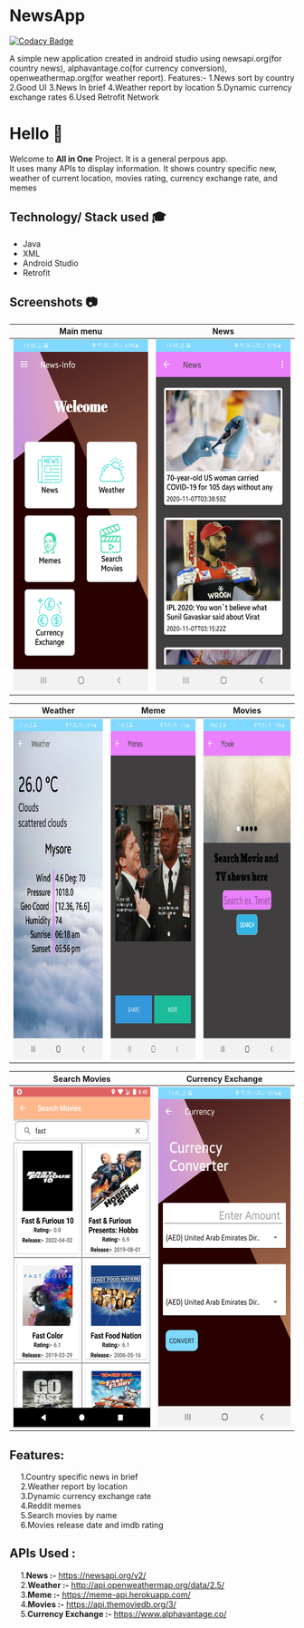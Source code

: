 # NewsApp

[![Codacy Badge](https://api.codacy.com/project/badge/Grade/639d8f140ea54149b24599c7908f3b04)](https://app.codacy.com/gh/99002462/AllinOne?utm_source=github.com&utm_medium=referral&utm_content=99002462/AllinOne&utm_campaign=Badge_Grade)




A simple new application created in android studio using newsapi.org(for country news), alphavantage.co(for currency conversion), openweathermap.org(for weather report).
Features:-
1.News sort by country
2.Good UI
3.News In brief
4.Weather report by location
5.Dynamic currency exchange rates
6.Used Retrofit Network
# Hello :wave:
Welcome to **All in One** Project. It is a general perpous app.<br/>
It uses many APIs to display information. It shows country specific new, weather of current location, movies rating, currency exchange rate, and memes<br />
## Technology/ Stack used :mortar_board:
- Java 
- XML
- Android Studio
- Retrofit 

## Screenshots :camera:

|                        Main menu                     |                          News                         |
| :--------------------------------------------------: | :---------------------------------------------------: |
|  <img src="Screenshot/mainMenu.png" height="620">    |      <img src="Screenshot/news.png" height="620">     |

|                       Weather                        |                        Meme                           |                         Movies                        |
| :--------------------------------------------------: | :---------------------------------------------------: | :---------------------------------------------------: |
|   <img src="Screenshot/weather2.png" height="600">   |      <img src="Screenshot/meme.png" height="600">     |     <img src="Screenshot/movie.png" height="600">     |

|                     Search Movies                    |                   Currency Exchange                   |
| :--------------------------------------------------: | :---------------------------------------------------: |
| <img src="Screenshot/searchMovie.png" height="600">  |  <img src="Screenshot/currency.png" height="600">     |


## Features:
&nbsp;&nbsp;&nbsp;&nbsp;&nbsp;1.Country specific news in brief<br />
&nbsp;&nbsp;&nbsp;&nbsp;&nbsp;2.Weather report by location<br />
&nbsp;&nbsp;&nbsp;&nbsp;&nbsp;3.Dynamic currency exchange rate<br />
&nbsp;&nbsp;&nbsp;&nbsp;&nbsp;4.Reddit memes<br />
&nbsp;&nbsp;&nbsp;&nbsp;&nbsp;5.Search movies by name<br />
&nbsp;&nbsp;&nbsp;&nbsp;&nbsp;6.Movies release date and imdb rating<br />

## APIs Used :
&nbsp;&nbsp;&nbsp;&nbsp;&nbsp;1.**News :-** https://newsapi.org/v2/<br />
&nbsp;&nbsp;&nbsp;&nbsp;&nbsp;2.**Weather :-** http://api.openweathermap.org/data/2.5/<br />
&nbsp;&nbsp;&nbsp;&nbsp;&nbsp;3.**Meme :-** https://meme-api.herokuapp.com/<br />
&nbsp;&nbsp;&nbsp;&nbsp;&nbsp;4.**Movies :-** https://api.themoviedb.org/3/<br />
&nbsp;&nbsp;&nbsp;&nbsp;&nbsp;5.**Currency Exchange :-** https://www.alphavantage.co/<br />
